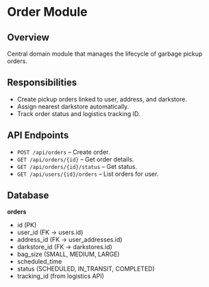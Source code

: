 # Order Module

## Overview
Central domain module that manages the lifecycle of garbage pickup orders.

## Responsibilities
- Create pickup orders linked to user, address, and darkstore.
- Assign nearest darkstore automatically.
- Track order status and logistics tracking ID.

## API Endpoints
- `POST /api/orders` – Create order.
- `GET /api/orders/{id}` – Get order details.
- `GET /api/orders/{id}/status` – Get status.
- `GET /api/users/{id}/orders` – List orders for user.

## Database
**orders**
- id (PK)
- user_id (FK → users.id)
- address_id (FK → user_addresses.id)
- darkstore_id (FK → darkstores.id)
- bag_size (SMALL, MEDIUM, LARGE)
- scheduled_time
- status (SCHEDULED, IN_TRANSIT, COMPLETED)
- tracking_id (from logistics API)  

